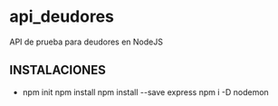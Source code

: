 # api_deudores
API de prueba para deudores en NodeJS


## INSTALACIONES
* npm init
npm install 
npm install --save express
npm i -D nodemon


